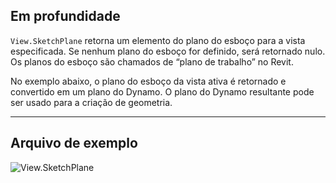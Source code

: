 ## Em profundidade
`View.SketchPlane` retorna um elemento do plano do esboço para a vista especificada. Se nenhum plano do esboço for definido, será retornado nulo. Os planos do esboço são chamados de “plano de trabalho” no Revit.

No exemplo abaixo, o plano do esboço da vista ativa é retornado e convertido em um plano do Dynamo. O plano do Dynamo resultante pode ser usado para a criação de geometria.
___
## Arquivo de exemplo

![View.SketchPlane](./Revit.Elements.Views.View.SketchPlane_img.jpg)
